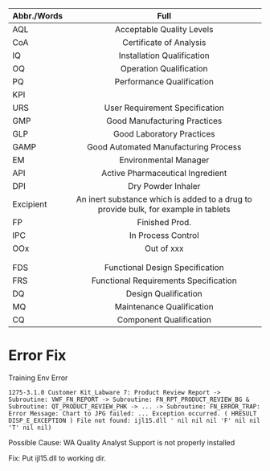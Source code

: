 
| Abbr./Words   | Full           | 
| ------------- |:-------------:|
| AQL    | Acceptable Quality Levels |
| CoA    | Certificate of Analysis |
| IQ    | Installation Qualification |
| OQ    | Operation Qualification |
| PQ    | Performance Qualification |
| KPI    |  |
| URS    | User Requirement Specification |
| GMP    | Good Manufacturing Practices |
| GLP    | Good Laboratory Practices |
| GAMP | Good Automated Manufacturing Process |
| EM    | Environmental Manager |
| API | Active Pharmaceutical Ingredient |
| DPI | Dry Powder Inhaler |
| Excipient | An inert substance which is added to a drug to provide bulk, for example in tablets |
| FP | Finished Prod. |
| IPC | In Process Control |
| OOx | Out of xxx |
|     |  |
|     |  |
| FDS    | Functional Design Specification |
| FRS    | Functional Requirements Specification |
| DQ    | Design Qualification |
| MQ    | Maintenance Qualification |
| CQ    | Component Qualification |

# Error Fix

Training Env Error

`1275-3.1.0 Customer Kit_Labware 7: Product Review Report -> Subroutine: VWF_FN_REPORT -> Subroutine: FN_RPT_PRODUCT_REVIEW_BG & Subroutine: QT_PRODUCT_REVIEW_PHK -> ... -> Subroutine: FN_ERROR_TRAP: Error Message: Chart to JPG failed: ... Exception occurred. ( HRESULT DISP_E_EXCEPTION ) File not found: ijl15.dll ' nil nil nil 'F' nil nil 'T' nil nil) `

Possible Cause: WA Quality Analyst Support is not properly installed

Fix: Put ijl15.dll to  working dir.

